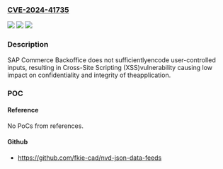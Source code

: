 ### [CVE-2024-41735](https://cve.mitre.org/cgi-bin/cvename.cgi?name=CVE-2024-41735)
![](https://img.shields.io/static/v1?label=Product&message=SAP%20Commerce%20Backoffice&color=blue)
![](https://img.shields.io/static/v1?label=Version&message=%3D%20HY_COM%202205%20&color=brighgreen)
![](https://img.shields.io/static/v1?label=Vulnerability&message=CWE-79%3A%20Improper%20Neutralization%20of%20Input%20During%20Web%20Page%20Generation&color=brighgreen)

### Description

SAP Commerce Backoffice does not sufficientlyencode user-controlled inputs, resulting in Cross-Site Scripting (XSS)vulnerability causing low impact on confidentiality and integrity of theapplication.

### POC

#### Reference
No PoCs from references.

#### Github
- https://github.com/fkie-cad/nvd-json-data-feeds

